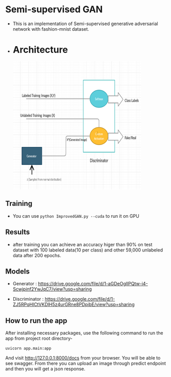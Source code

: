 # Semi-supervised GAN

- This is an implementation of Semi-supervised generative adversarial network with fashion-mnist dataset.
- # Architecture
  <img src="https://github.com/ahmedkotb98/Semi-Supervised-Gan/blob/main/images/architecture.png" width="400" height="400" />

## Training
 
- You can use `python ImprovedGAN.py --cuda` to run it on GPU

## Results

- after training you can achieve an accuracy higer than 90% on test dataset with 100 labeled data(10 per class) and other 59,000 unlabeled data after 200 epochs.

## Models

- Generator : https://drive.google.com/file/d/1-aGDeOglIPQtw-i4-Scwjpinf2YwJqC7/view?usp=sharing

- Discriminator : https://drive.google.com/file/d/1-ZJ5RPqHlCtVKDlH5z4urGRne8PDpibE/view?usp=sharing

## How to run the app

After installing necessary packages, use the following command to run the app from project root directory-
  
```
uvicorn app.main:app
```
And visit http://127.0.0.1:8000/docs from your browser. You will be able to see swagger. From there you can upload an image through predict endpoint and then you will get a json response.

